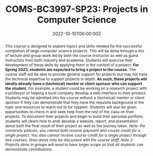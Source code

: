 ---
type: "courses"
title: "COMS-BC3997-SP23: Projects in Computer Science"
position: "Instructor of Record"
semesters: "Spring 2023"
dayTime: "M 6:10-8:00pm"
room: "DIA LL103"
credits: "3 Credits"
# Code used for list order
semesterCode: "23.1"
date: "2022-10-10T00:00:00Z"
subtype: "semester" # semester, MOOC, workshop, other

# Course Overiew Abstract.
abstract: "This course is designed to explore topics and skills needed for the successful completion of large computer science projects. This will be done through a mix of lecture and group work led by both the course instructor as well as guest instructors from both industry and academia. Students will exercise their development of these skills by applying them in the context of a project. **For Spring 2023, students are expected to bring a project to the course.** The course staff will be able to provide general support for projects but may not have the technical expertise to support projects in depth. **As such, these projects will ideally already have a (technical) mentor or client sponsor who can support the student.** For example, a student could be working on a research project with a professor or helping a local company develop a web interface to their product. Students may be admitted into the course without a (technical) mentor or client sponsor if they can demonstrate that they have the requisite background in the topic and resources to reach out to for support. Students will also be given opportunities to check in and seek help from the rest of the class on their projects. To document their projects and begin to build their personal portfolio, students will (learn how to and) develop a website, report, and presentation about both the final result of their project as well as the journey taken.
  
  *Note: Per University policies, you cannot both receive payment and course credit for a single project. You also cannot receive course credit for a single project through two courses. Gray areas may be discussed with the course staff.*
  
  *Note 2: Projects done in groups will need to have larger scope so that all students can demonstrate contributions.*"

# Summary. An optional shortened abstract.
summary: "This course is designed to explore topics and skills needed for the successful completion of large computer science projects. This will be done through a mix of lecture and group work led by both the course instructor as well as guest instructors from both industry and academia. Students will exercise their development of these skills by applying them in the context of a project. **For Spring 2023, students are expected to bring a project to the course.** The course staff will be able to provide general support for projects but may not have the technical expertise to support projects in depth. **As such, these projects will ideally already have a (technical) mentor or client sponsor who can support the student.** To document their projects and begin to build their personal portfolio, students will (learn how to and) develop a website, report, and presentation about both the final result of their project as well as the journey taken."

# learning outcomes for the course
learningOutcomes:
- Write up and present the results of an open-ended project
- Learn and practice a series of skills to empower you in your future courses and careers
- Develop a simple website to document an open-ended projects
- Make use of the unix command line and version control software

# grading breakdown
# grading: 
# - 45% Project Website and Standups
# - 25% Final Project Writeup
# - 25% Final Project Presentation
# - 5% Attendance, Collaboration, and Participation

prerequisites:
- COMS W3134 (or equivalent)
- Calculus II or III (or equivalent)

enrollmentNote: Enrollment Capped at 24 Students (Instructor Managed Waiting List See Note Below)

waitingList: This class is capped at 24 students. This semester, I am handling the waitlist as an instructor-controlled waiting list. Students will be admitted based on a combination of seniority, interests in the class, and contributions to a diverse set of viewpoints and experiences in the class. Half of the available slots will be reserved for Barnard students (assuming sufficient demand). To be considered for the class, please join the waiting list **AND** fill out the form at [https://bit.ly/COMS3997-SP23-WL](https://bit.ly/COMS3997-SP23-WL), which asks a few questions about your background and your interests in the class.

officeHours: The most up-to-date schedule of office hours can be found [here](/office_hours). I will also try to respond to requests emailed to [bplancher+courses@barnard.edu](mailto:bplancher+courses@barnard.edu) within 24 hours during the weekdays and within 48 hours over the weekend.


# Roles in the course
roles: []

# Awards
awards: []

tags:
- Hands-on 
- Projects

featured: true
outreach: false
projects: []

links:
# - name: Syllabus
#   url: 'files/TBD.pdf'

# Featured image -- named `featured.jpg/png` in this folder. 
image:
  caption: ''
  focal_point: ''
  preview_only: false

---